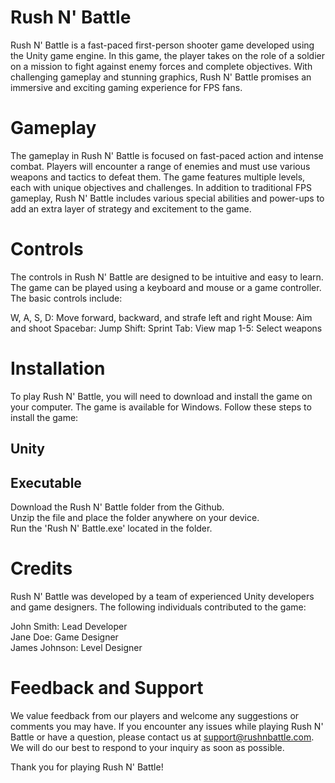 # Rush N' Battle
Rush N' Battle is a fast-paced first-person shooter game developed using the Unity game engine. In this game, the player takes on the role of a soldier on a mission to fight against enemy forces and complete objectives. With challenging gameplay and stunning graphics, Rush N' Battle promises an immersive and exciting gaming experience for FPS fans.

# Gameplay
The gameplay in Rush N' Battle is focused on fast-paced action and intense combat. Players will encounter a range of enemies and must use various weapons and tactics to defeat them. The game features multiple levels, each with unique objectives and challenges. In addition to traditional FPS gameplay, Rush N' Battle includes various special abilities and power-ups to add an extra layer of strategy and excitement to the game.

# Controls
The controls in Rush N' Battle are designed to be intuitive and easy to learn. The game can be played using a keyboard and mouse or a game controller. The basic controls include:

W, A, S, D: Move forward, backward, and strafe left and right
Mouse: Aim and shoot
Spacebar: Jump
Shift: Sprint
Tab: View map
1-5: Select weapons

# Installation
To play Rush N' Battle, you will need to download and install the game on your computer. The game is available for Windows. Follow these steps to install the game:

## Unity


## Executable
Download the Rush N' Battle folder from the Github.  
Unzip the file and place the folder anywhere on your device.  
Run the 'Rush N' Battle.exe' located in the folder.  

# Credits
Rush N' Battle was developed by a team of experienced Unity developers and game designers. The following individuals contributed to the game:

John Smith: Lead Developer  
Jane Doe: Game Designer  
James Johnson: Level Designer  

# Feedback and Support
We value feedback from our players and welcome any suggestions or comments you may have. If you encounter any issues while playing Rush N' Battle or have a question, please contact us at support@rushnbattle.com. We will do our best to respond to your inquiry as soon as possible.

Thank you for playing Rush N' Battle!
